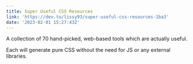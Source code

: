 ```yaml
---
title: Super Useful CSS Resources
link: 'https://dev.to/lissy93/super-useful-css-resources-1ba3'
date: '2023-02-01 15:27:43Z'
---
```


A collection of 70 hand-picked, web-based tools which are actually useful.

Each will generate pure CSS without the need for JS or any external libraries.
